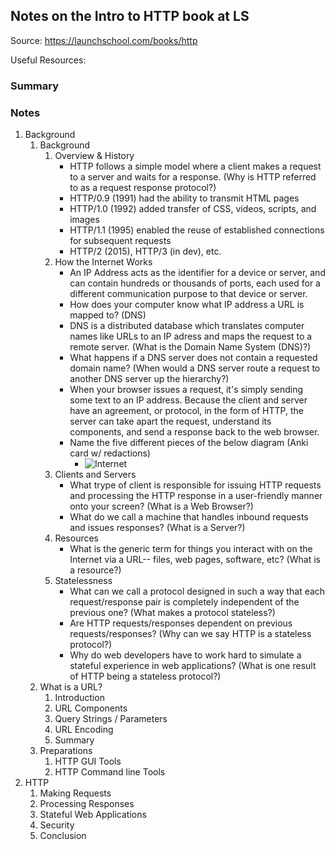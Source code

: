 ## Notes on the Intro to HTTP book at LS

Source: https://launchschool.com/books/http

Useful Resources:



### Summary



### Notes

1. Background
   1. Background
      1. Overview & History
         * HTTP follows a simple model where a client makes a request to a server and waits for a response. (Why is HTTP referred to as a request response protocol?)
         * HTTP/0.9 (1991) had the ability to transmit HTML pages
         * HTTP/1.0 (1992) added transfer of CSS, videos, scripts, and images
         * HTTP/1.1 (1995) enabled the reuse of established connections for subsequent requests
         * HTTP/2 (2015), HTTP/3 (in dev), etc.
      2. How the Internet Works
         * An IP Address acts as the identifier for a device or server, and can contain hundreds or thousands of ports, each used for a different communication purpose to that device or server.
         * How does your computer know what IP address a URL is mapped to? (DNS)
         * DNS is a distributed database which translates computer names like URLs to an IP adress and maps the request to a remote server. (What is the Domain Name System (DNS)?)
         * What happens if a DNS server does not contain a requested domain name? (When would a DNS server route a request to another DNS server up the hierarchy?)
         * When your browser issues a request, it's simply sending some text to an IP address. Because the client and server have an agreement, or protocol, in the form of HTTP, the server can take apart the request, understand its components, and send a response back to the web browser.
         * Name the five different pieces of the below diagram (Anki card w/ redactions)
           * ![Internet](https://d186loudes4jlv.cloudfront.net/http/images/internet.png)
      3. Clients and Servers
         * What trype of client is responsible for issuing HTTP requests and processing the HTTP response in a user-friendly manner onto your screen? (What is a Web Browser?)
         * What do we call a machine that handles inbound requests and issues responses? (What is a Server?)
      4. Resources
         * What is the generic term for things you interact with on the Internet via a URL-- files, web pages, software, etc? (What is a resource?)
      5. Statelessness
         * What can we call a protocol designed in such a way that each request/response pair is completely independent of the previous one? (What makes a protocol stateless?)
         * Are HTTP requests/responses dependent on previous requests/responses? (Why can we say HTTP is a stateless protocol?)
         * Why do web developers have to work hard to simulate a stateful experience in web applications? (What is one result of HTTP being a stateless protocol?)
   2. What is a URL?
      1. Introduction
      2. URL Components
      3. Query Strings / Parameters
      4. URL Encoding
      5. Summary
   3. Preparations
      1. HTTP GUI Tools
      2. HTTP Command line Tools
2. HTTP
   1. Making Requests
   2. Processing Responses
   3. Stateful Web Applications
   4. Security
   5. Conclusion